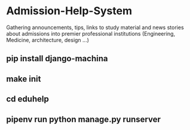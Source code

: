 # Admission-Help-System
Gathering announcements, tips, links to study material and news stories about admissions into premier professional institutions (Engineering, Medicine, architecture, design ...)
## pip install django-machina
## make init
## cd eduhelp
## pipenv run python manage.py runserver